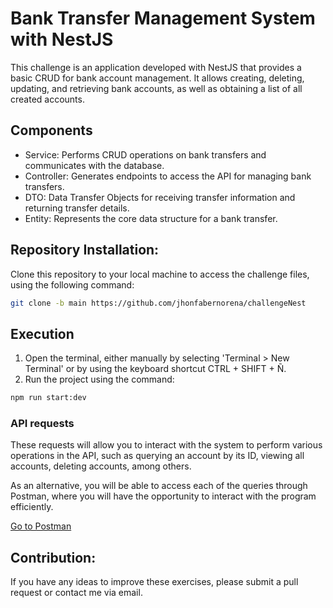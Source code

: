 # Bank Transfer Management System with NestJS
This challenge is an application developed with NestJS that provides a basic CRUD for bank account management. It allows creating, deleting, updating, and retrieving bank accounts, as well as obtaining a list of all created accounts.

## Components
- Service: Performs CRUD operations on bank transfers and communicates with the database.
- Controller: Generates endpoints to access the API for managing bank transfers.
- DTO: Data Transfer Objects for receiving transfer information and returning transfer details.
- Entity: Represents the core data structure for a bank transfer.

## Repository Installation:
Clone this repository to your local machine to access the challenge files, using the following command:

```bash
git clone -b main https://github.com/jhonfabernorena/challengeNest
```

## Execution
1. Open the terminal, either manually by selecting 'Terminal > New Terminal' or by using the keyboard shortcut CTRL + SHIFT + Ñ.
2. Run the project using the command:
```bash
npm run start:dev 
```

### API requests
These requests will allow you to interact with the system to perform various operations in the API, such as querying an account by its ID, viewing all accounts, deleting accounts, among others.

As an alternative, you will be able to access each of the queries through Postman, where you will have the opportunity to interact with the program efficiently.

[Go to Postman](https://www.postman.com/maintenance-operator-95682430/workspace/nestjs/collection/33425968-8a259281-8fd5-49b6-9dbe-57fec573a8f3?action=share&creator=33425968)


## Contribution:

If you have any ideas to improve these exercises, please submit a pull request or contact me via email.